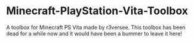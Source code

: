 # Minecraft-PlayStation-Vita-Toolbox
A toolbox for Minecraft PS Vita made by r3versee. This toolbox has been dead for a while now and it would have been a bummer to leave it here!
